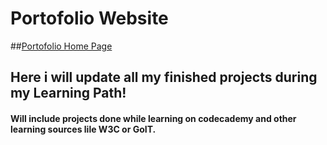 # Portofolio Website

##[Portofolio Home Page](https://m4tryxxx.github.io/greenLemon)

## Here i will update all my finished projects during my Learning Path!

#### Will include projects done while learning on codecademy and other learning sources lile W3C or GoIT.
